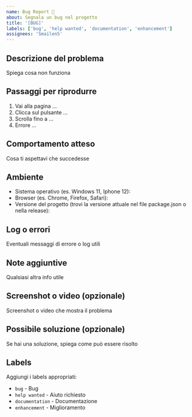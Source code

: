 ```yaml
---
name: Bug Report 🐞
about: Segnala un bug nel progetto
title: '[BUG]'
labels: ['bug', 'help wanted', 'documentation', 'enhancement']
assignees: 'Smailen5'
---
```


## Descrizione del problema

Spiega cosa non funziona

## Passaggi per riprodurre
1. Vai alla pagina ...
2. Clicca sul pulsante ...
3. Scrolla fino a ...
4. Errore ...

## Comportamento atteso

Cosa ti aspettavi che succedesse

## Ambiente

- Sistema operativo (es. Windows 11, Iphone 12):
- Browser (es. Chrome, Firefox, Safari):
- Versione del progetto (trovi la versione attuale nel file package.json o nella release):

## Log o errori

Eventuali messaggi di errore o log utili

## Note aggiuntive

Qualsiasi altra info utile

## Screenshot o video (opzionale)

Screenshot o video che mostra il problema

## Possibile soluzione (opzionale)

Se hai una soluzione, spiega come può essere risolto

## Labels

Aggiungi i labels appropriati:

- `bug` - Bug
- `help wanted` - Aiuto richiesto
- `documentation` - Documentazione
- `enhancement` - Miglioramento
